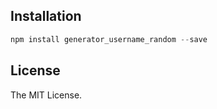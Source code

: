 
## Installation 

```javascript
npm install generator_username_random --save
```

## License

The MIT License.